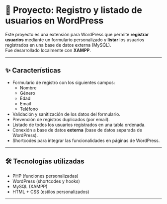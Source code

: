 # 📌 Proyecto: Registro y listado de usuarios en WordPress

Este proyecto es una extensión para WordPress que permite **registrar usuarios** mediante un formulario personalizado y **listar** los usuarios registrados en una base de datos externa (MySQL).  
Fue desarrollado localmente con **XAMPP**.

---

## ✨ **Características**

- Formulario de registro con los siguientes campos:
  - Nombre
  - Género
  - Edad
  - Email
  - Teléfono
- Validación y sanitización de los datos del formulario.
- Prevención de registros duplicados (por email).
- Listado de todos los usuarios registrados en una tabla ordenada.
- Conexión a base de datos **externa** (base de datos separada de WordPress).
- Shortcodes para integrar las funcionalidades en páginas de WordPress.

---

## 🛠️ **Tecnologías utilizadas**

- PHP (funciones personalizadas)
- WordPress (shortcodes y hooks)
- MySQL (XAMPP)
- HTML + CSS (estilos personalizados)

---
